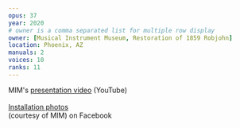 ```yaml
---
opus: 37
year: 2020
# owner is a comma separated list for multiple row display
owner: [Musical Instrument Museum, Restoration of 1859 Robjohn]
location: Phoenix, AZ
manuals: 2
voices: 10
ranks: 11
---
```

MIM's <a target="_blank" href="https://www.youtube.com/watch?v=BC1Q7oIeBqI&feature=youtu.be">presentation video</a> (YouTube)
	<br />
	<br />
<a target="_blank" href="https://www.facebook.com/pg/Bigelow-Co-Inc-Organ-Builders-122521624517257/photos/?tab=album&album_id=2578730182229710">Installation photos</a><BR /> (courtesy of MIM) on Facebook
